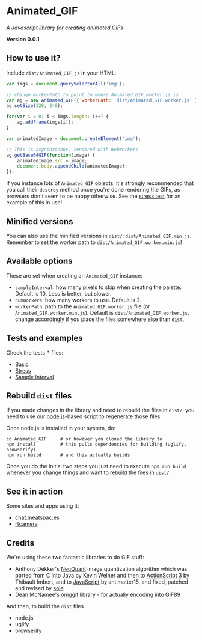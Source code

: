 # Animated_GIF

_A Javascript library for creating animated GIFs_

**Version 0.0.1**

## How to use it?

Include `dist/Animated_GIF.js` in your HTML.

```javascript
var imgs = document.querySelectorAll('img');

// change workerPath to point to where Animated_GIF.worker.js is
var ag = new Animated_GIF({ workerPath: 'dist/Animated_GIF.worker.js' }); 
ag.setSize(320, 240);

for(var i = 0; i < imgs.length; i++) {
    ag.addFrame(imgs[i]);
}

var animatedImage = document.createElement('img');

// This is asynchronous, rendered with WebWorkers
ag.getBase64GIF(function(image) {
    animatedImage.src = image;
    document.body.appendChild(animatedImage);
});

```

If you instance lots of `Animated_GIF` objects, it's strongly recommended that you call their `destroy` method once you're done rendering the GIFs, as browsers don't seem to be happy otherwise. See the [stress test](tests_stress.html) for an example of this in use!

## Minified versions

You can also use the minified versions in `dist/`: `dist/Animated_GIF.min.js`. Remember to set the worker path to `dist/Animated_GIF.worker.min.js`!

## Available options

These are set when creating an `Animated_GIF` instance:

* `sampleInterval`: how many pixels to skip when creating the palette. Default is 10. Less is better, but slower.
* `numWorkers`: how many workers to use. Default is 2.
* `workerPath`: path to the `Animated_GIF.worker.js` file (or `Animated_GIF.worker.min.js`). Default is `dist/Animated_GIF.worker.js`, change accordingly if you place the files somewhere else than `dist`.

## Tests and examples

Check the tests_* files:

* [Basic](http://sole.github.io/Animated_GIF/tests_basic.html)
* [Stress](http://sole.github.io/Animated_GIF/tests_stress.html)
* [Sample Interval](http://sole.github.io/Animated_GIF/tests_sample_interval.html)

## Rebuild `dist` files

If you made changes in the library and need to rebuild the files in `dist/`, you need to use our [node.js](http://nodejs.org/)-based script to regenerate those files.

Once node.js is installed in your system, do:

```
cd Animated_GIF     # or however you cloned the library to
npm install         # this pulls dependencies for building (uglify, browserify)
npm run build       # and this actually builds
```

Once you do the initial two steps you just need to execute `npm run build` whenever you change things and want to rebuild the files in `dist/`.

## See it in action

Some sites and apps using it:

* [chat.meatspac.es](http://chat.meatspac.es)
* [rtcamera](http://rtcamera.apps.5013.es/)

## Credits

We're using these two fantastic libraries to do GIF stuff:

* Anthony Dekker's [NeuQuant](http://members.ozemail.com.au/~dekker/NEUQUANT.HTML) image quantization algorithm which was ported from C into Java by Kevin Weiner and then to [ActionScript 3](http://www.bytearray.org/?p=93) by Thibault Imbert, and to [JavaScript](http://antimatter15.com/wp/2010/07/javascript-to-animated-gif/) by antimatter15, and fixed, patched and revised by [sole](http://soledadpenades.com).
* Dean McNamee's [omggif](https://github.com/deanm/omggif) library - for actually encoding into GIF89

And then, to build the `dist` files

* node.js
* uglify
* browserify
